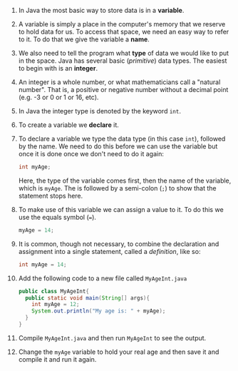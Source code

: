 1. In Java the most basic way to store data is in a **variable**.
2. A variable is simply a place in the computer's memory that we reserve to hold data for us. To access that space, we need an easy way to refer to it. To do that we give the variable a **name**.
3. We also need to tell the program what **type** of data we would like to put in the space. Java has several basic \(_primitive_\) data types. The easiest to begin with is an **integer**.
4. An integer is a whole number, or what mathematicians call a "natural number". That is, a positive or negative number without a decimal point \(e.g. -3 or 0 or 1 or 16, etc\).
5. In Java the integer type is denoted by the keyword `int`.
6. To create a variable we **declare** it.
7. To declare a variable we type the data type \(in this case `int`\), followed by the name. We need to do this before we can use the variable but once it is done once we don't need to do it again:

   ```java
   int myAge;
   ```

   Here, the type of the variable comes first, then the name of the variable, which is `myAge`. The is followed by a semi-colon \(`;`\) to show that the statement stops here.

8. To make use of this variable we can assign a value to it. To do this we use the equals symbol \(`=`\).

   ```java
   myAge = 14;
   ```

9. It is common, though not necessary, to combine the declaration and assignment into a single statement, called a _definition_, like so:

   ```java
   int myAge = 14;
   ```

10. Add the following code to a new file called `MyAgeInt.java`

    ```java
    public class MyAgeInt{
      public static void main(String[] args){
        int myAge = 12;
        System.out.println("My age is: " + myAge);
      }
    }
    ```

11. Compile `MyAgeInt.java` and then run `MyAgeInt` to see the output.

12. Change the `myAge` variable to hold your real age and then save it and compile it and run it again.



